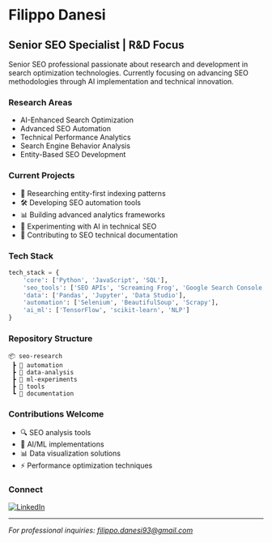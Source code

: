 # Filippo Danesi
## Senior SEO Specialist | R&D Focus

Senior SEO professional passionate about research and development in search optimization technologies. Currently focusing on advancing SEO methodologies through AI implementation and technical innovation.

### Research Areas
- AI-Enhanced Search Optimization
- Advanced SEO Automation
- Technical Performance Analytics
- Search Engine Behavior Analysis
- Entity-Based SEO Development

### Current Projects
- 🔬 Researching entity-first indexing patterns
- 🛠️ Developing SEO automation tools
- 📊 Building advanced analytics frameworks
- 🤖 Experimenting with AI in technical SEO
- 📘 Contributing to SEO technical documentation

### Tech Stack
```python
tech_stack = {
    'core': ['Python', 'JavaScript', 'SQL'],
    'seo_tools': ['SEO APIs', 'Screaming Frog', 'Google Search Console API'],
    'data': ['Pandas', 'Jupyter', 'Data Studio'],
    'automation': ['Selenium', 'BeautifulSoup', 'Scrapy'],
    'ai_ml': ['TensorFlow', 'scikit-learn', 'NLP']
}
```

### Repository Structure
```
📦 seo-research
 ┣ 📂 automation
 ┣ 📂 data-analysis
 ┣ 📂 ml-experiments
 ┣ 📂 tools
 ┗ 📂 documentation
```

### Contributions Welcome
- 🔍 SEO analysis tools
- 🤖 AI/ML implementations
- 📊 Data visualization solutions
- ⚡ Performance optimization techniques

### Connect
[![LinkedIn](https://img.shields.io/badge/LinkedIn-filippodanesi-blue?style=flat-square&logo=linkedin)](https://www.linkedin.com/in/filippodanesi/)

---
*For professional inquiries: filippo.danesi93@gmail.com*

